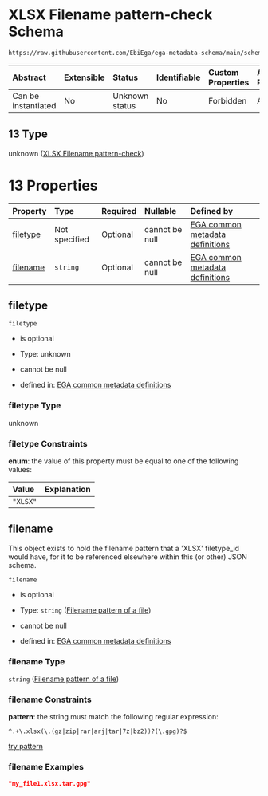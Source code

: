 # XLSX Filename pattern-check Schema

```txt
https://raw.githubusercontent.com/EbiEga/ega-metadata-schema/main/schemas/EGA.common-definitions.json#/definitions/filename-filetype-pattern-check/anyOf/13
```



| Abstract            | Extensible | Status         | Identifiable | Custom Properties | Additional Properties | Access Restrictions | Defined In                                                                                           |
| :------------------ | :--------- | :------------- | :----------- | :---------------- | :-------------------- | :------------------ | :--------------------------------------------------------------------------------------------------- |
| Can be instantiated | No         | Unknown status | No           | Forbidden         | Allowed               | none                | [EGA.common-definitions.json\*](../../../schemas/EGA.common-definitions.json "open original schema") |

## 13 Type

unknown ([XLSX Filename pattern-check](ega-12-definitions-check-filetype-checks-based-on-its-filename-anyof-xlsx-filename-pattern-check.md))

# 13 Properties

| Property              | Type          | Required | Nullable       | Defined by                                                                                                                                                                                                                                                                                                                                   |
| :-------------------- | :------------ | :------- | :------------- | :------------------------------------------------------------------------------------------------------------------------------------------------------------------------------------------------------------------------------------------------------------------------------------------------------------------------------------------- |
| [filetype](#filetype) | Not specified | Optional | cannot be null | [EGA common metadata definitions](ega-12-definitions-check-filetype-checks-based-on-its-filename-anyof-xlsx-filename-pattern-check-properties-filetype.md "https://raw.githubusercontent.com/EbiEga/ega-metadata-schema/main/schemas/EGA.common-definitions.json#/definitions/filename-filetype-pattern-check/anyOf/13/properties/filetype") |
| [filename](#filename) | `string`      | Optional | cannot be null | [EGA common metadata definitions](ega-12-definitions-filename-pattern-of-a--file.md "https://raw.githubusercontent.com/EbiEga/ega-metadata-schema/main/schemas/EGA.common-definitions.json#/definitions/filename-filetype-pattern-check/anyOf/13/properties/filename")                                                                       |

## filetype



`filetype`

*   is optional

*   Type: unknown

*   cannot be null

*   defined in: [EGA common metadata definitions](ega-12-definitions-check-filetype-checks-based-on-its-filename-anyof-xlsx-filename-pattern-check-properties-filetype.md "https://raw.githubusercontent.com/EbiEga/ega-metadata-schema/main/schemas/EGA.common-definitions.json#/definitions/filename-filetype-pattern-check/anyOf/13/properties/filetype")

### filetype Type

unknown

### filetype Constraints

**enum**: the value of this property must be equal to one of the following values:

| Value    | Explanation |
| :------- | :---------- |
| `"XLSX"` |             |

## filename

This object exists to hold the filename pattern that a 'XLSX' filetype\_id would have, for it to be referenced elsewhere within this (or other) JSON schema.

`filename`

*   is optional

*   Type: `string` ([Filename pattern of a  file](ega-12-definitions-filename-pattern-of-a--file.md))

*   cannot be null

*   defined in: [EGA common metadata definitions](ega-12-definitions-filename-pattern-of-a--file.md "https://raw.githubusercontent.com/EbiEga/ega-metadata-schema/main/schemas/EGA.common-definitions.json#/definitions/filename-filetype-pattern-check/anyOf/13/properties/filename")

### filename Type

`string` ([Filename pattern of a  file](ega-12-definitions-filename-pattern-of-a--file.md))

### filename Constraints

**pattern**: the string must match the following regular expression:&#x20;

```regexp
^.+\.xlsx(\.(gz|zip|rar|arj|tar|7z|bz2))?(\.gpg)?$
```

[try pattern](https://regexr.com/?expression=%5E.%2B%5C.xlsx\(%5C.\(gz%7Czip%7Crar%7Carj%7Ctar%7C7z%7Cbz2\)\)%3F\(%5C.gpg\)%3F%24 "try regular expression with regexr.com")

### filename Examples

```json
"my_file1.xlsx.tar.gpg"
```
